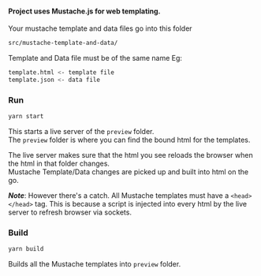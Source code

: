 #### Project uses Mustache.js for web templating.

Your mustache template and data files go into this folder

```bash
src/mustache-template-and-data/
```

Template and Data file must be of the same name Eg:  
```bash
template.html <- template file  
template.json <- data file
```

### Run
```bash
yarn start
```

This starts a live server of the `preview` folder.  
The `preview` folder is where you can find the bound html for the templates.  
  
The live server makes sure that the html you see reloads the browser when the html in that folder changes.  
Mustache Template/Data changes are picked up and built into html on the go.  
  
_**Note**_: However there's a catch. All Mustache templates must have a `<head></head>` tag.  This is because a script is injected into every html by the live server to refresh browser via sockets.  

### Build
```bash
yarn build
```
Builds all the Mustache templates into `preview` folder.  
